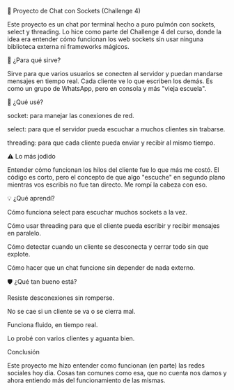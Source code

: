 🧠 Proyecto de Chat con Sockets (Challenge 4)

Este proyecto es un chat por terminal hecho a puro pulmón con sockets, select y threading. Lo hice como parte del Challenge 4 del curso, donde la idea era entender cómo funcionan los web sockets sin usar ninguna biblioteca externa ni frameworks mágicos.

🚀 ¿Para qué sirve?

Sirve para que varios usuarios se conecten al servidor y puedan mandarse mensajes en tiempo real. Cada cliente ve lo que escriben los demás. Es como un grupo de WhatsApp, pero en consola y más "vieja escuela".

🧱 ¿Qué usé?

socket: para manejar las conexiones de red.

select: para que el servidor pueda escuchar a muchos clientes sin trabarse.

threading: para que cada cliente pueda enviar y recibir al mismo tiempo.

⚠️ Lo más jodido

Entender cómo funcionan los hilos del cliente fue lo que más me costó. El código es corto, pero el concepto de que algo "escuche" en segundo plano mientras vos escribís no fue tan directo. Me rompí la cabeza con eso.

💡 ¿Qué aprendí?

Cómo funciona select para escuchar muchos sockets a la vez.

Cómo usar threading para que el cliente pueda escribir y recibir mensajes en paralelo.

Cómo detectar cuando un cliente se desconecta y cerrar todo sin que explote.

Cómo hacer que un chat funcione sin depender de nada externo.

🛡️ ¿Qué tan bueno está?

Resiste desconexiones sin romperse.

No se cae si un cliente se va o se cierra mal.

Funciona fluido, en tiempo real.

Lo probé con varios clientes y aguanta bien.

Conclusión

Este proyecto me hizo entender como funcionan (en parte) las redes sociales hoy día. Cosas tan comunes como esa, que no cuenta nos damos y ahora entiendo más del funcionamiento de las mismas.
